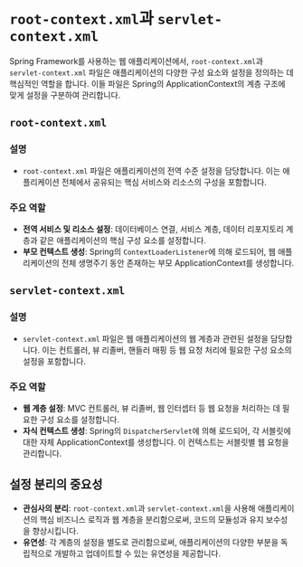# `root-context.xml`과 `servlet-context.xml`

Spring Framework를 사용하는 웹 애플리케이션에서, `root-context.xml`과 `servlet-context.xml` 파일은 애플리케이션의 다양한 구성 요소와 설정을 정의하는 데 핵심적인 역할을 합니다. 이들 파일은 Spring의 ApplicationContext의 계층 구조에 맞게 설정을 구분하여 관리합니다.

## `root-context.xml`

### 설명

- `root-context.xml` 파일은 애플리케이션의 전역 수준 설정을 담당합니다. 이는 애플리케이션 전체에서 공유되는 핵심 서비스와 리소스의 구성을 포함합니다.

### 주요 역할

- **전역 서비스 및 리소스 설정**: 데이터베이스 연결, 서비스 계층, 데이터 리포지토리 계층과 같은 애플리케이션의 핵심 구성 요소를 설정합니다.
- **부모 컨텍스트 생성**: Spring의 `ContextLoaderListener`에 의해 로드되어, 웹 애플리케이션의 전체 생명주기 동안 존재하는 부모 ApplicationContext를 생성합니다.

## `servlet-context.xml`

### 설명

- `servlet-context.xml` 파일은 웹 애플리케이션의 웹 계층과 관련된 설정을 담당합니다. 이는 컨트롤러, 뷰 리졸버, 핸들러 매핑 등 웹 요청 처리에 필요한 구성 요소의 설정을 포함합니다.

### 주요 역할

- **웹 계층 설정**: MVC 컨트롤러, 뷰 리졸버, 웹 인터셉터 등 웹 요청을 처리하는 데 필요한 구성 요소를 설정합니다.
- **자식 컨텍스트 생성**: Spring의 `DispatcherServlet`에 의해 로드되어, 각 서블릿에 대한 자체 ApplicationContext를 생성합니다. 이 컨텍스트는 서블릿별 웹 요청을 관리합니다.

## 설정 분리의 중요성

- **관심사의 분리**: `root-context.xml`과 `servlet-context.xml`을 사용해 애플리케이션의 핵심 비즈니스 로직과 웹 계층을 분리함으로써, 코드의 모듈성과 유지 보수성을 향상시킵니다.
- **유연성**: 각 계층의 설정을 별도로 관리함으로써, 애플리케이션의 다양한 부분을 독립적으로 개발하고 업데이트할 수 있는 유연성을 제공합니다.
